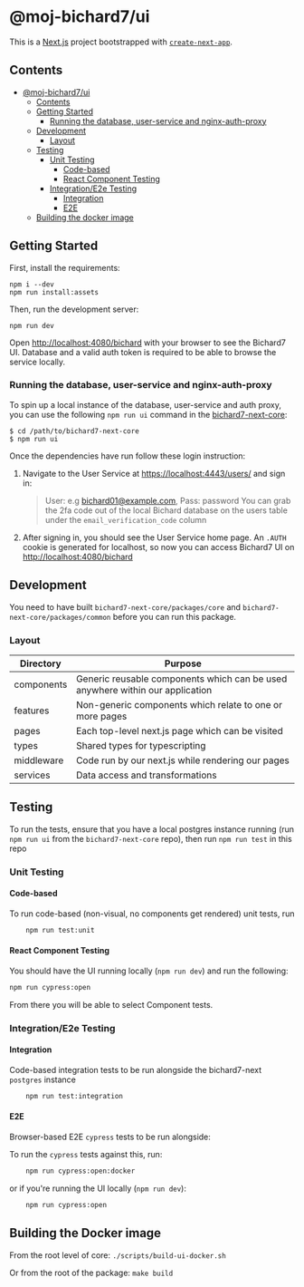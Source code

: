 # @moj-bichard7/ui

This is a [Next.js](https://nextjs.org/) project bootstrapped with [`create-next-app`](https://github.com/vercel/next.js/tree/canary/packages/create-next-app).

## Contents

- [@moj-bichard7/ui](#moj-bichard7ui)
  - [Contents](#contents)
  - [Getting Started](#getting-started)
    - [Running the database, user-service and nginx-auth-proxy](#running-the-database-user-service-and-nginx-auth-proxy)
  - [Development](#development)
    - [Layout](#layout)
  - [Testing](#testing)
    - [Unit Testing](#unit-testing)
      - [Code-based](#code-based)
      - [React Component Testing](#react-component-testing)
    - [Integration/E2e Testing](#integratione2e-testing)
      - [Integration](#integration)
      - [E2E](#e2e)
  - [Building the docker image](#building-the-docker-image)

## Getting Started

First, install the requirements:

```shell
npm i --dev
npm run install:assets
```

Then, run the development server:

```shell
npm run dev
```

Open [http://localhost:4080/bichard](http://localhost:4080/bichard) with your browser to see the Bichard7 UI. Database and a valid auth token is required to be able to browse the service locally.

### Running the database, user-service and nginx-auth-proxy

To spin up a local instance of the database, user-service and auth proxy, you can use the following `npm run ui` command in the [bichard7-next-core](https://github.com/ministryofjustice/bichard7-next-core):

```shell
$ cd /path/to/bichard7-next-core
$ npm run ui
```

Once the dependencies have run follow these login instruction:

1. Navigate to the User Service at [https://localhost:4443/users/](https://localhost:4443/users/) and sign in:
   > User: e.g bichard01@example.com, Pass: password
   > You can grab the 2fa code out of the local Bichard database on the users table under the `email_verification_code` column
1. After signing in, you should see the User Service home page. An `.AUTH` cookie is generated for localhost, so now you can access Bichard7 UI on [http://localhost:4080/bichard](http://localhost:4080/bichard)

## Development

You need to have built `bichard7-next-core/packages/core` and `bichard7-next-core/packages/common` before you can run
this package.

### Layout

| Directory  | Purpose                                                                       |
| ---------- | ----------------------------------------------------------------------------- |
| components | Generic reusable components which can be used anywhere within our application |
| features   | Non-generic components which relate to one or more pages                      |
| pages      | Each top-level next.js page which can be visited                              |
| types      | Shared types for typescripting                                                |
| middleware | Code run by our next.js while rendering our pages                             |
| services   | Data access and transformations                                               |

## Testing

To run the tests, ensure that you have a local postgres instance running (run `npm run ui` from the `bichard7-next-core` repo),
then run `npm run test` in this repo

### Unit Testing

#### Code-based

To run code-based (non-visual, no components get rendered) unit tests, run

```bash
    npm run test:unit
```

#### React Component Testing

You should have the UI running locally (`npm run dev`) and run the following:

```bash
npm run cypress:open
```

From there you will be able to select Component tests.

### Integration/E2e Testing

#### Integration

Code-based integration tests to be run alongside the bichard7-next `postgres` instance

```bash
    npm run test:integration
```

#### E2E

Browser-based E2E `cypress` tests to be run alongside:

To run the `cypress` tests against this, run:

```bash
    npm run cypress:open:docker
```

or if you're running the UI locally (`npm run dev`):

```bash
    npm run cypress:open
```

## Building the Docker image

From the root level of core: `./scripts/build-ui-docker.sh`

Or from the root of the package: `make build`
